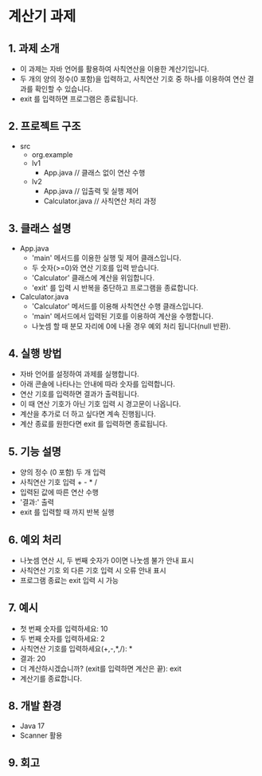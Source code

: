# 계산기 과제

## 1. 과제 소개
- 이 과제는 자바 언어를 활용하여 사칙연산을 이용한 계산기입니다.
- 두 개의 양의 정수(0 포함)을 입력하고, 사칙연산 기호 중 하나를 이용하여 연산 결과를 확인할 수 있습니다.
- exit 를 입력하면 프로그램은 종료됩니다.
## 2. 프로젝트 구조
- src
  - org.example
  - lv1
    - App.java // 클래스 없이 연산 수행
  - lv2
    - App.java // 입출력 및 실행 제어
    - Calculator.java // 사칙연산 처리 과정
 
## 3. 클래스 설명
- App.java
  - 'main' 메서드를 이용한 실행 및 제어 클래스입니다.
  - 두 숫자(>=0)와 연산 기호를 입력 받습니다.
  - 'Calculator' 클래스에 계산을 위임합니다.
  - 'exit' 를 입력 시 반복을 중단하고 프로그램을 종료합니다.
- Calculator.java
  - 'Calculator' 메서드를 이용해 사칙연산 수행 클래스입니다.
  - 'main' 메서드에서 입력된 기호를 이용하여 계산을 수행합니다.
  - 나눗셈 할 때 분모 자리에 0에 나올 경우 예외 처리 됩니다(null 반환).
## 4. 실행 방법
- 자바 언어를 설정하여 과제를 실행합니다.
- 아래 콘솔에 나타나는 안내에 따라 숫자를 입력합니다.
- 연산 기호를 입력하면 결과가 출력됩니다.
- 이 때 연산 기호가 아닌 기호 입력 시 경고문이 나옵니다.
- 계산을 추가로 더 하고 싶다면 계속 진행됩니다.
- 계산 종료를 원한다면 exit 를 입력하면 종료됩니다.
## 5. 기능 설명
- 양의 정수 (0 포함) 두 개 입력
- 사칙연산 기호 입력 + - * /
- 입력된 값에 따른 연산 수행
- '결과:' 출력
- exit 를 입력할 때 까지 반복 실행
## 6. 예외 처리
- 나눗셈 연산 시, 두 번째 숫자가 0이면 나눗셈 불가 안내 표시
- 사칙연산 기호 외 다른 기호 입력 시 오류 안내 표시
- 프로그램 종료는 exit 입력 시 가능
## 7. 예시
   - 첫 번째 숫자를 입력하세요: 10  
   - 두 번째 숫자를 입력하세요: 2  
   - 사칙연산 기호를 입력하세요(+,-,*,/): *
   - 결과: 20  
   - 더 계산하시겠습니까? (exit를 입력하면 계산은 끝): exit  
   - 계산기를 종료합니다.

## 8. 개발 환경
- Java 17
- Scanner 활용

## 9. 회고

